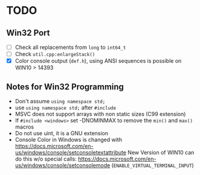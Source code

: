 # TODO

## Win32 Port

- [ ] Check all replacements from `long` to `int64_t`
- [ ] Check `util.cpp:enlargeStack()`
- [x] Color console output (`def.h`), using ANSI sequences is possible on WIN10 > 14393

## Notes for Win32 Programming

- Don't assume `using namespace std;`
- use `using namespace std;` after `#include`
- MSVC does not support arrays with non static sizes (C99 extension)
- If `#include <windows>` set -DNOMINMAX to remove the `min()` and `max()` macros
- Do not use uint, it is a GNU extension
- Console Color in Windows is changed with https://docs.microsoft.com/en-us/windows/console/setconsoletextattribute
  New Version of WIN10 can do this w/o special calls: https://docs.microsoft.com/en-us/windows/console/setconsolemode
  (`ENABLE_VIRTUAL_TERMINAL_INPUT`)
